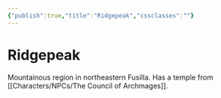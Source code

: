 ```yaml
---
{"publish":true,"title":"Ridgepeak","cssclasses":""}
---
```




# Ridgepeak

Mountainous region in northeastern Fusilla. Has a temple from [[Characters/NPCs/The Council of Archmages]].
